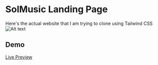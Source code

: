 # SolMusic Landing Page

Here's the actual website that I am trying to clone using Tailwind CSS
![Alt text](/imges/screen.jpeg?raw=true)

## Demo

[Live Preview](https://solmusic-landing-page-hassancodess.netlify.app/)
